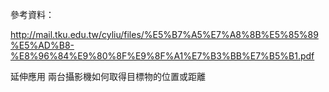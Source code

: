 參考資料：

http://mail.tku.edu.tw/cyliu/files/%E5%B7%A5%E7%A8%8B%E5%85%89%E5%AD%B8-%E8%96%84%E9%80%8F%E9%8F%A1%E7%B3%BB%E7%B5%B1.pdf




延伸應用
兩台攝影機如何取得目標物的位置或距離